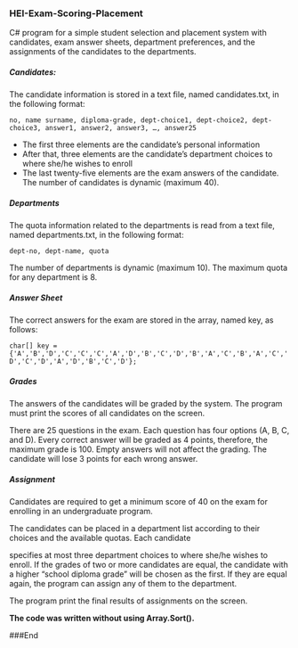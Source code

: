 ### HEI-Exam-Scoring-Placement

C# program for a simple student selection and placement system with candidates, exam answer sheets, department preferences, and the assignments of the candidates to the departments.

##### Candidates:
The candidate information is stored in a text file, named candidates.txt, in the following format:

`no, name surname, diploma-grade, dept-choice1, dept-choice2, dept-choice3, answer1, answer2, answer3, …, answer25`

- The first three elements are the candidate’s personal information
- After that, three elements are the candidate’s department choices to where she/he wishes to enroll
- The last twenty-five elements are the exam answers of the candidate.
The number of candidates is dynamic (maximum 40).

##### Departments

The quota information related to the departments is read from a text file, named departments.txt, in the following format:

`dept-no, dept-name, quota
`

The number of departments is dynamic (maximum 10).
The maximum quota for any department is 8.

##### Answer Sheet
The correct answers for the exam are stored in the array, named key, as follows:

`char[] key = {'A','B','D','C','C','C','A','D','B','C','D','B','A','C','B','A','C','D','C','D','A','D','B','C','D'};
`

##### Grades
The answers of the candidates will be graded by the system. The program must print the scores of all candidates on the screen.

There are 25 questions in the exam. Each question has four options (A, B, C, and D). Every correct answer will be graded as 4 points, therefore, the maximum grade is 100. Empty answers will not affect the grading. The candidate will lose 3 points for each wrong answer.

##### Assignment

Candidates are required to get a minimum score of 40 on the exam for enrolling in an undergraduate program.

The candidates can be placed in a department list according to their choices and the available quotas. Each candidate

specifies at most three department choices to where she/he wishes to enroll.
If the grades of two or more candidates are equal, the candidate with a higher “school diploma grade” will be chosen as the first. If they are equal again, the program can assign any of them to the department.

The program print the final results of assignments on the screen.

**The code was written without using Array.Sort().**

###End
